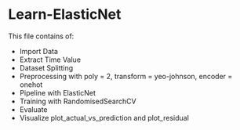 # Learn-ElasticNet
This file contains of:
- Import Data
- Extract Time Value
- Dataset Splitting
- Preprocessing with poly = 2, transform = yeo-johnson, encoder = onehot
- Pipeline with ElasticNet
- Training with RandomisedSearchCV
- Evaluate
- Visualize plot_actual_vs_prediction and plot_residual
